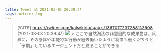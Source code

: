 ```yaml
---
title: Tweet at 2021-03-03 20:39:47
tags: twitter_log
---
```


> [!CITE] https://twitter.com/kaisekiriu/status/1367077237288132608 (2021-03-03 20:39:47)
> ![](https://twitter.com/kaisekiriu/status/1367077237288132608)
> &gt; ここで自然淘汰の非意図的な成果物は，同様に，その身体や本能的な行動が過去働いたように将来も働くだろうと「予期」しているエージェントだと見ることができる
